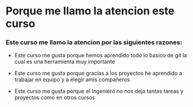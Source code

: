 # Porque me llamo la atencion este curso 

### Este curso me llamo la atencion por las siguientes razones:
* Este curso me gusta porque hemos aprendido todo lo basico de git la cual es una herramienta muy importante 
- Este curso me gusta porque gracias a los proyectos he aprendido a trabajar en equipo y a elegir amis compañeros 
+ Este curso me gusta porque el Ingeniero no nos deja tantas tareas y proyectos como en otros cursos 


